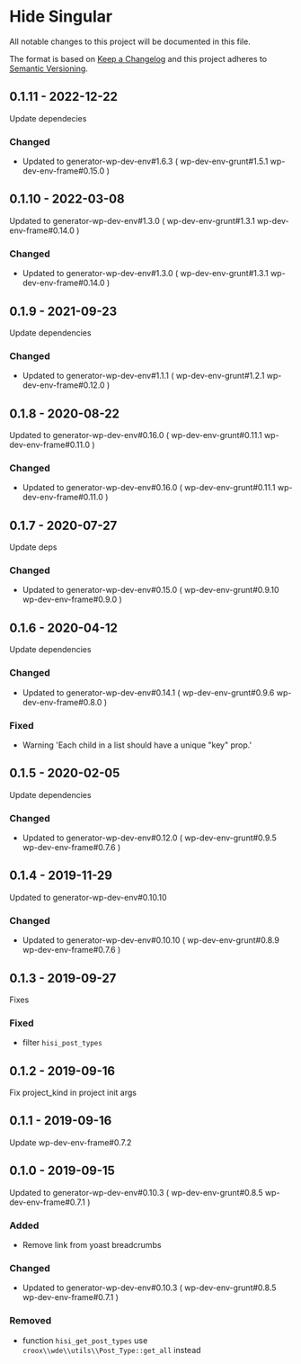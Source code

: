 # Hide Singular

All notable changes to this project will be documented in this file.

The format is based on [Keep a Changelog](http://keepachangelog.com/)
and this project adheres to [Semantic Versioning](http://semver.org/).

## 0.1.11 - 2022-12-22
Update dependecies

### Changed
- Updated to generator-wp-dev-env#1.6.3 ( wp-dev-env-grunt#1.5.1 wp-dev-env-frame#0.15.0 )

## 0.1.10 - 2022-03-08
Updated to generator-wp-dev-env#1.3.0 ( wp-dev-env-grunt#1.3.1 wp-dev-env-frame#0.14.0 )

### Changed
- Updated to generator-wp-dev-env#1.3.0 ( wp-dev-env-grunt#1.3.1 wp-dev-env-frame#0.14.0 )

## 0.1.9 - 2021-09-23
Update dependencies

### Changed
- Updated to generator-wp-dev-env#1.1.1 ( wp-dev-env-grunt#1.2.1 wp-dev-env-frame#0.12.0 )

## 0.1.8 - 2020-08-22
Updated to generator-wp-dev-env#0.16.0 ( wp-dev-env-grunt#0.11.1 wp-dev-env-frame#0.11.0 )

### Changed
- Updated to generator-wp-dev-env#0.16.0 ( wp-dev-env-grunt#0.11.1 wp-dev-env-frame#0.11.0 )

## 0.1.7 - 2020-07-27
Update deps

### Changed
- Updated to generator-wp-dev-env#0.15.0 ( wp-dev-env-grunt#0.9.10 wp-dev-env-frame#0.9.0 )

## 0.1.6 - 2020-04-12
Update dependencies

### Changed
- Updated to generator-wp-dev-env#0.14.1 ( wp-dev-env-grunt#0.9.6 wp-dev-env-frame#0.8.0 )

### Fixed
- Warning 'Each child in a list should have a unique "key" prop.'

## 0.1.5 - 2020-02-05
Update dependencies

### Changed
- Updated to generator-wp-dev-env#0.12.0 ( wp-dev-env-grunt#0.9.5 wp-dev-env-frame#0.7.6 )

## 0.1.4 - 2019-11-29
Updated to generator-wp-dev-env#0.10.10

### Changed
- Updated to generator-wp-dev-env#0.10.10 ( wp-dev-env-grunt#0.8.9 wp-dev-env-frame#0.7.6 )

## 0.1.3 - 2019-09-27
Fixes

### Fixed
- filter `hisi_post_types`

## 0.1.2 - 2019-09-16
Fix project_kind in project init args

## 0.1.1 - 2019-09-16
Update wp-dev-env-frame#0.7.2

## 0.1.0 - 2019-09-15
Updated to generator-wp-dev-env#0.10.3 ( wp-dev-env-grunt#0.8.5 wp-dev-env-frame#0.7.1 )

### Added
- Remove link from yoast breadcrumbs

### Changed
- Updated to generator-wp-dev-env#0.10.3 ( wp-dev-env-grunt#0.8.5 wp-dev-env-frame#0.7.1 )

### Removed
- function `hisi_get_post_types` use `croox\\wde\\utils\\Post_Type::get_all` instead
